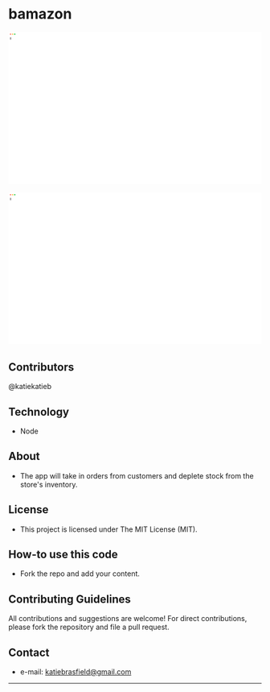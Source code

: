 # bamazon

![alt text](https://raw.githubusercontent.com/katiekatieb/bamazon/master/casts/customer.svg)
<p align="center">
  <img width="600" src="https://raw.githubusercontent.com/katiekatieb/bamazon/master/casts/customer.svg">
</p>


## Contributors
@katiekatieb


## Technology
* Node

## About
* The app will take in orders from customers and deplete stock from the store's inventory. 

## License 
* This project is licensed under The MIT License (MIT).


## How-to use this code
* Fork the repo and add your content.

## Contributing Guidelines
All contributions and suggestions are welcome!
For direct contributions, please fork the repository and file a pull request. 

## Contact
* e-mail: katiebrasfield@gmail.com

---

